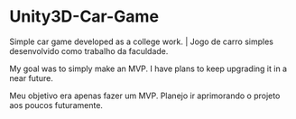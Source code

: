 # Unity3D-Car-Game
Simple car game developed as a college work. | Jogo de carro simples desenvolvido como trabalho da faculdade.

My goal was to simply make an MVP. I have plans to keep upgrading it in a near future. 

Meu objetivo era apenas fazer um MVP. Planejo ir aprimorando o projeto aos poucos futuramente.
